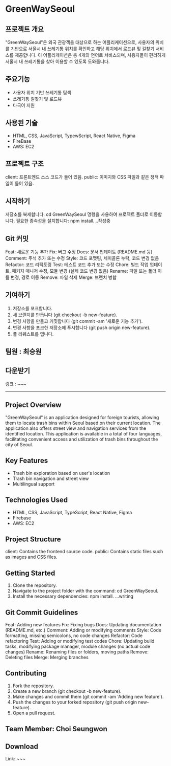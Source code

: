 # GreenWaySeoul

## 프로젝트 개요
"GreenWaySeoul"은 외국 관광객을 대상으로 하는 어플리케이션으로, 사용자의 위치를 기반으로 서울시 내 
쓰레기통 위치를 확인하고 해당 위치에서 로드뷰 및 길찾기 서비스를 제공합니다. 
이 어플리케이션은 총 4개의 언어로 서비스되며, 사용자들이 편리하게 서울시 내 쓰레기통을 찾아 이용할 수 있도록 도와줍니다.

## 주요기능 
- 사용자 위치 기반 쓰레기통 탐색
- 쓰레기통 길찾기 및 로드뷰
- 다국어 지원

## 사용된 기술
- HTML, CSS, JavaScript, TypewScript, React Native, Figma
- FireBase
- AWS: EC2

## 프로젝트 구조
client: 프론트엔드 소스 코드가 들어 있음.
public: 이미지와 CSS 파일과 같은 정적 파일이 들어 있음.


## 시작하기
저장소를 복제합니다.
cd GreenWaySeoul 명령을 사용하여 프로젝트 폴더로 이동합니다.
필요한 종속성을 설치합니다: npm install.
..작성중


## Git 커밋
Feat: 새로운 기능 추가
Fix: 버그 수정
Docs: 문서 업데이트 (README.md 등)
Comment: 주석 추가 또는 수정
Style: 코드 포맷팅, 세미콜론 누락, 코드 변경 없음
Refactor: 코드 리팩토링
Test: 테스트 코드 추가 또는 수정
Chore: 빌드 작업 업데이트, 패키지 매니저 수정, 모듈 변경 (실제 코드 변경 없음)
Rename: 파일 또는 폴더 이름 변경, 경로 이동
Remove: 파일 삭제
Merge: 브랜치 병합


## 기여하기
1. 저장소를 포크합니다.
2. 새 브랜치를 만듭니다 (git checkout -b new-feature).
3. 변경 사항을 만들고 커밋합니다 (git commit -am '새로운 기능 추가').
4. 변경 사항을 포크한 저장소에 푸시합니다 (git push origin new-feature).
5. 풀 리퀘스트를 엽니다.

## 팀원 : 최승원 

## 다운받기
링크 : ~~~

---


## Project Overview
"GreenWaySeoul" is an application designed for foreign tourists, allowing them to locate trash bins within Seoul based on their current location. The application also offers street view and navigation services from the identified location. This application is available in a total of four languages, facilitating convenient access and utilization of trash bins throughout the city of Seoul.

## Key Features
- Trash bin exploration based on user's location
- Trash bin navigation and street view
- Multilingual support

## Technologies Used
- HTML, CSS, JavaScript, TypeScript, React Native, Figma
- Firebase
- AWS: EC2

## Project Structure
client: Contains the frontend source code.
public: Contains static files such as images and CSS files.


## Getting Started
1. Clone the repository.
2. Navigate to the project folder with the command: cd GreenWaySeoul.
3. Install the necessary dependencies: npm install.
...writing

## Git Commit Guidelines
Feat: Adding new features
Fix: Fixing bugs
Docs: Updating documentation (README.md, etc.)
Comment: Adding or modifying comments
Style: Code formatting, missing semicolons, no code changes
Refactor: Code refactoring
Test: Adding or modifying test codes
Chore: Updating build tasks, modifying package manager, module changes (no actual code changes)
Rename: Renaming files or folders, moving paths
Remove: Deleting files
Merge: Merging branches

## Contributing
1. Fork the repository.
2. Create a new branch (git checkout -b new-feature).
3. Make changes and commit them (git commit -am 'Adding new feature').
4. Push the changes to your forked repository (git push origin new-feature).
5. Open a pull request.

## Team Member: Choi Seungwon

## Download
Link: ~~~
